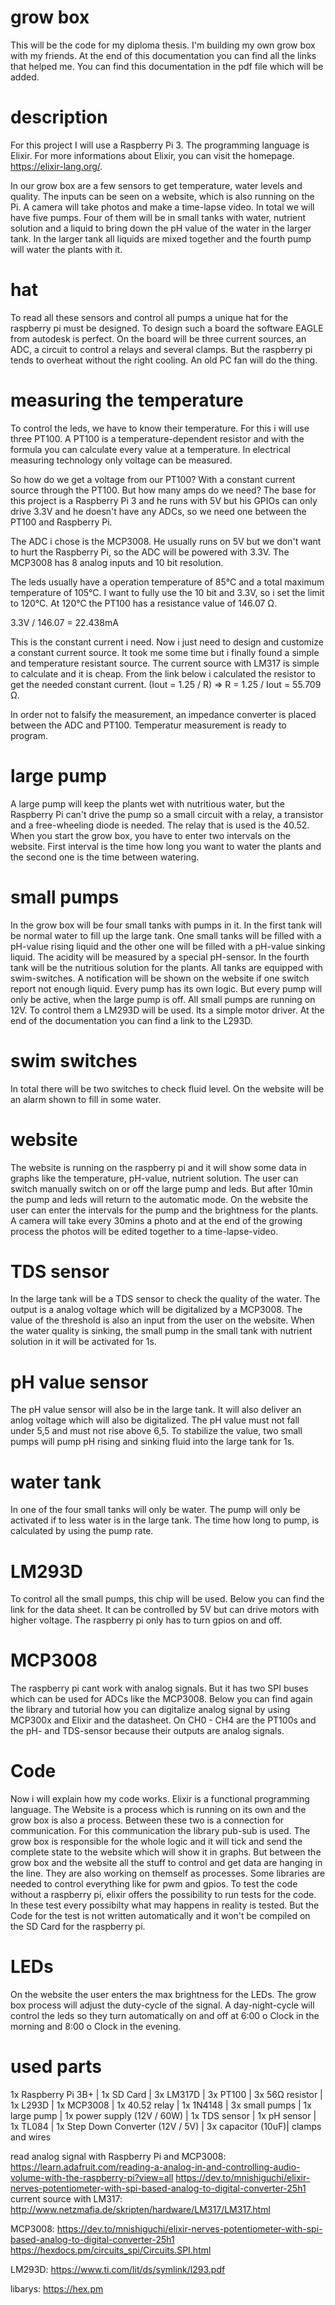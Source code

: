 # grow box
This will be the code for my diploma thesis. I'm building my own grow box with my friends. At the end of this documentation you can find all the links that helped me. You can find this documentation in the pdf file which will be added.  

# description
For this project I will use a Raspberry Pi 3. The programming language is Elixir. For more informations about Elixir, you can visit the homepage. https://elixir-lang.org/.

In our grow box are a few sensors to get temperature, water levels and quality. The inputs can be seen on a website, which is also running on the Pi. A camera will take photos and make a time-lapse video. In total we will have five pumps. Four of them will be in small tanks with water, nutrient solution and a liquid to bring down the pH value of the water in the larger tank. In the larger tank all liquids are mixed together and the fourth pump will water the plants with it.

# hat
To read all these sensors and control all pumps a unique hat for the raspberry pi must be designed. To design such a board the software EAGLE from autodesk is perfect. On the board will be three current sources, an ADC, a circuit to control a relays and several clamps. But the raspberry pi tends to overheat without the right cooling. An old PC fan will do the thing.

# measuring the temperature
To control the leds, we have to know their temperature. For this i will use three PT100. A PT100 is a temperature-dependent resistor and with the formula you can calculate every value at a temperature. In electrical measuring technology only voltage can be measured. 

So how do we get a voltage from our PT100?
With a constant current source through the PT100. But how many amps do we need? The base for this project is a Raspberry Pi 3 and he runs with 5V but his GPIOs can only drive 3.3V and he doesn't have any ADCs, so we need one between the PT100 and Raspberry Pi. 

The ADC i chose is the MCP3008. He usually runs on 5V but we don't want to hurt the Raspberry Pi, so the ADC will be powered with 3.3V. The MCP3008 has 8 analog inputs and 10 bit resolution. 

The leds usually have a operation temperature of 85°C and a total maximum temperature of 105°C. I want to fully use the 10 bit and 3.3V, so i set the limit to 120°C.
At 120°C the PT100 has a resistance value of 146.07 Ω. 

3.3V / 146.07 = 22.438mA

This is the constant current i need. Now i just need to design and customize a constant current source. It took me some time but i finally found a simple and temperature resistant source. The current source with LM317 is simple to calculate and it is cheap. From the link below i calculated the resistor to get the needed constant current. 
(Iout = 1.25 / R) => R = 1.25 / Iout = 55.709 Ω. 

In order not to falsify the measurement, an impedance converter is placed between the ADC and PT100. 
Temperatur measurement is ready to program. 

# large pump
A large pump will keep the plants wet with nutritious water, but the Raspberry Pi can't drive the pump so a small circuit with a relay, a transistor and a free-wheeling diode is needed. The relay that is used is the 40.52. When you start the grow box, you have to enter two intervals on the website. First interval is the time how long you want to water the plants and the second one is the time between watering. 

# small pumps
In the grow box will be four small tanks with pumps in it. In the first tank will be normal water to fill up the large tank. One small tanks will be filled with a pH-value rising liquid and the other one will be filled with a pH-value sinking liquid. The acidity will be measured by a special pH-sensor. In the fourth tank will be the nutritious solution for the plants. All tanks are equipped with swim-switches. A notification will be shown on the website if one switch report not enough liquid. Every pump has its own logic. But every pump will only be active, when the large pump is off. 
All small pumps are running on 12V. To control them a LM293D will be used. Its a simple motor driver. At the end of the documentation you can find a link to the L293D.

# swim switches
In total there will be two switches to check fluid level. On the website will be an alarm shown to fill in some water.

# website
The website is running on the raspberry pi and it will show some data in graphs like the temperature, pH-value, nutrient solution. The user can switch manually switch on or off the large pump and leds. But after 10min the pump and leds will return to the automatic mode. On the website the user can enter the intervals for the pump and the brightness for the plants. A camera will take every 30mins a photo and at the end of the growing process the photos will be edited together to a time-lapse-video. 

# TDS sensor
In the large tank will be a TDS sensor to check the quality of the water. The output is a analog voltage which will be digitalized by a MCP3008. The value of the threshold is also an input from the user on the website. When the water quality is sinking, the small pump in the small tank with nutrient solution in it will be activated for 1s. 

# pH value sensor
The pH value sensor will also be in the large tank. It will also deliver an anlog voltage which will also be digitalized. The pH value must not fall under 5,5 and must not rise above 6,5. To stabilize the value, two small pumps will pump pH rising and sinking fluid into the large tank for 1s. 

# water tank
In one of the four small tanks will only be water. The pump will only be activated if to less water is in the large tank. The time how long to pump, is calculated by using the pump rate. 

# LM293D
To control all the small pumps, this chip will be used. Below you can find the link for the data sheet. It can be controlled by 5V but can drive motors with higher voltage. The raspberry pi only has to turn gpios on and off. 

# MCP3008
The raspberry pi cant work with analog signals. But it has two SPI buses which can be used for ADCs like the MCP3008. Below you can find again the library and tutorial how you can digitalize analog signal by using MCP300x and Elixir and the datasheet. On CH0 - CH4 are the PT100s and the pH- and TDS-sensor because their outputs are analog signals.

# Code
Now i will explain how my code works. Elixir is a functional programming language. The Website is a process which is running on its own and the grow box is also a process. Between these two is a connection for communication. For this communication the library pub-sub is used. The grow box is responsible for the whole logic and it will tick and send the complete state to the website which will show it in graphs. But between the grow box and the website all the stuff to control and get data are hanging in the line. They are also working on themself as processes. Some libraries are needed to control everything like for pwm and gpios.
To test the code without a raspberry pi, elixir offers the possibility to run tests for the code. In these test every possibilty what may happens in reality is tested. But the Code for the test is not written automatically and it won't be compiled on the SD Card for the raspberry pi. 

# LEDs
On the website the user enters the max brightness for the LEDs. The grow box process will adjust the duty-cycle of the signal. A day-night-cycle will control the leds so they turn automatically on and off at 6:00 o Clock in the morning and 8:00 o Clock in the evening. 

# used parts
1x Raspberry Pi 3B+ |
1x SD Card |
3x LM317D |
3x PT100 |
3x 56Ω resistor |
1x L293D |
1x MCP3008 |
1x 40.52 relay |
1x 1N4148 |
3x small pumps |
1x large pump |
1x power supply (12V / 60W) |
1x TDS sensor |
1x pH sensor |
1x TL084 |
1x Step Down Converter (12V / 5V) | 
3x capacitor (10uF)|
clamps and wires


read analog signal with Raspberry Pi and MCP3008: https://learn.adafruit.com/reading-a-analog-in-and-controlling-audio-volume-with-the-raspberry-pi?view=all
https://dev.to/mnishiguchi/elixir-nerves-potentiometer-with-spi-based-analog-to-digital-converter-25h1
current source with LM317: http://www.netzmafia.de/skripten/hardware/LM317/LM317.html

MCP3008: https://dev.to/mnishiguchi/elixir-nerves-potentiometer-with-spi-based-analog-to-digital-converter-25h1
https://hexdocs.pm/circuits_spi/Circuits.SPI.html

LM293D:
https://www.ti.com/lit/ds/symlink/l293.pdf

libarys:
https://hex.pm
